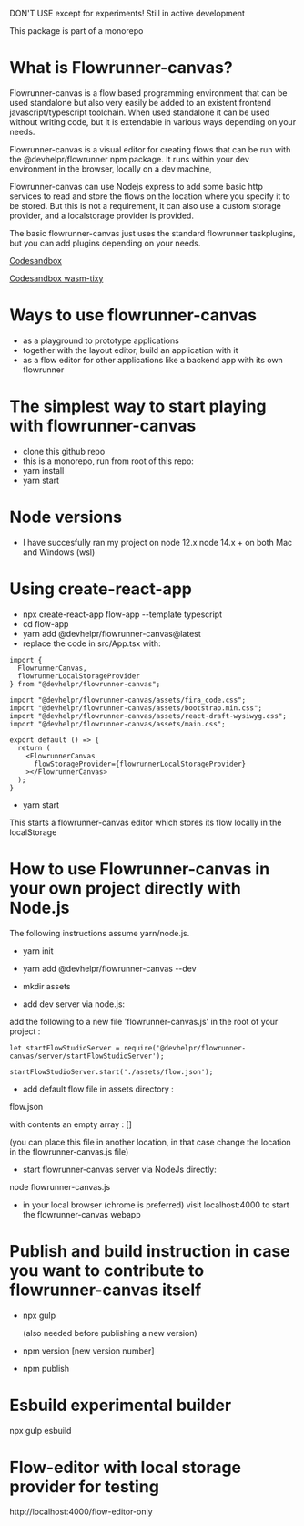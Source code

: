 DON'T USE except for experiments! Still in active development

This package is part of a monorepo

# What is Flowrunner-canvas?

Flowrunner-canvas is a flow based programming environment that can be used standalone but also very easily be added to an existent frontend javascript/typescript toolchain. 
When used standalone it can be used without writing code, but it is extendable in various ways depending on your needs.

Flowrunner-canvas is a visual editor for creating flows that can be run with the @devhelpr/flowrunner npm package. It runs within your dev environment in the browser, locally on a dev machine,

Flowrunner-canvas can use Nodejs express to add some basic http services to read and store the flows on the location where you specify it to be stored. But this is not a requirement, it can also use a custom storage provider, and a localstorage provider is provided.

The basic flowrunner-canvas just uses the standard flowrunner taskplugins, but you can add plugins depending on your needs.

[Codesandbox](https://codesandbox.io/s/flowrunner-canvas-wljy9)

[Codesandbox wasm-tixy](https://codesandbox.io/s/flowrunner-canvas-wasm-example-p68pz)

# Ways to use flowrunner-canvas

- as a playground to prototype applications
- together with the layout editor, build an application with it
- as a flow editor for other applications like a backend app with
	its own flowrunner
  
# The simplest way to start playing with flowrunner-canvas

- clone this github repo
- this is a monorepo, run from root of this repo:
- yarn install
- yarn start

# Node versions

- I have succesfully ran my project on node 12.x node 14.x + on both Mac and Windows (wsl)

# Using create-react-app

- npx create-react-app flow-app --template typescript
- cd flow-app
- yarn add @devhelpr/flowrunner-canvas@latest
- replace the code in src/App.tsx with:

```
import {
  FlowrunnerCanvas,
  flowrunnerLocalStorageProvider
} from "@devhelpr/flowrunner-canvas";

import "@devhelpr/flowrunner-canvas/assets/fira_code.css";
import "@devhelpr/flowrunner-canvas/assets/bootstrap.min.css";
import "@devhelpr/flowrunner-canvas/assets/react-draft-wysiwyg.css";
import "@devhelpr/flowrunner-canvas/assets/main.css";

export default () => {
  return (
    <FlowrunnerCanvas
      flowStorageProvider={flowrunnerLocalStorageProvider}
    ></FlowrunnerCanvas>
  );
}
```

- yarn start

This starts a flowrunner-canvas editor which stores its flow locally in the localStorage

# How to use Flowrunner-canvas in your own project directly with Node.js

The following instructions assume yarn/node.js.

- yarn init
- yarn add @devhelpr/flowrunner-canvas --dev
- mkdir assets

- add dev server via node.js:

add the following to a new file 'flowrunner-canvas.js' in the root of your project :

```
let startFlowStudioServer = require('@devhelpr/flowrunner-canvas/server/startFlowStudioServer');

startFlowStudioServer.start('./assets/flow.json');
```

- add default flow file in assets directory :

flow.json 

with contents an empty array : []

(you can place this file in another location, in that case change the location in the flowrunner-canvas.js file)

- start flowrunner-canvas server via NodeJs directly:

node flowrunner-canvas.js

- in your local browser (chrome is preferred) visit localhost:4000 to start the flowrunner-canvas webapp

# Publish and build instruction in case you want to contribute to flowrunner-canvas itself

- npx gulp 

	(also needed before publishing a new version)

- npm version [new version number]
- npm publish

# Esbuild experimental builder

npx gulp esbuild

# Flow-editor with local storage provider for testing

http://localhost:4000/flow-editor-only